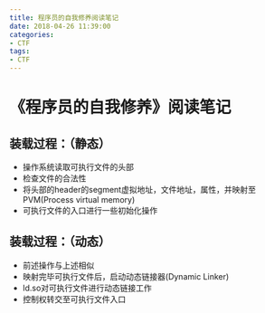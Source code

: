 ```yaml
---
title: 程序员的自我修养阅读笔记
date: 2018-04-26 11:39:00
categories:
- CTF
tags:
- CTF
---
```


# 《程序员的自我修养》阅读笔记

## 装载过程：（静态）

- 操作系统读取可执行文件的头部
- 检查文件的合法性
- 将头部的header的segment虚拟地址，文件地址，属性，并映射至PVM(Process virtual memory)
- 可执行文件的入口进行一些初始化操作

## 装载过程：（动态）

- 前述操作与上述相似
- 映射完毕可执行文件后，启动动态链接器(Dynamic Linker)
- ld.so对可执行文件进行动态链接工作
- 控制权转交至可执行文件入口